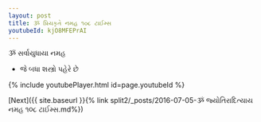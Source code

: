 ```yaml
---
layout: post
title: ૐ પ્રિયકૃતે નમહ ૧૦૮ ટાઈમ્સ
youtubeId: kjO8MFEPrAI
---
```

 
 
 ૐ સર્વાયુધાયા નમહ  
 
 -  જે બધા શસ્ત્રો પહેરે છે 
 
  
 
  
 
 
 
 
 
 


{% include youtubePlayer.html id=page.youtubeId %}
 
[Next]({{ site.baseurl }}{% link  split2/_posts/2016-07-05-ૐ જ્યોતિરાદિત્યાય નમહ ૧૦૮ ટાઈમ્સ.md%})
 

